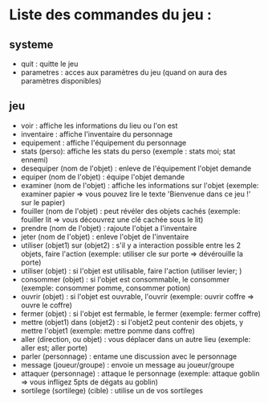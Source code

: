 # Liste des commandes du jeu :

## systeme

 - quit : quitte le jeu
 - parametres : acces aux paramètres du jeu
   (quand on aura des paramètres disponibles)

## jeu

 - voir : affiche les informations du lieu ou l'on est
 - inventaire : affiche l'inventaire du personnage
 - equipement : affiche l'équipement du personnage
 - stats (perso): affiche les stats du perso (exemple : stats moi; stat ennemi)
 - desequiper (nom de l'objet) : enleve de l'équipement l'objet demande
 - equiper (nom de l'objet) : équipe l'objet demande
 - examiner (nom de l'objet) : affiche les informations sur l'objet (exemple: examiner papier => vous pouvez lire le texte 'Bienvenue dans ce jeu !' sur le papier)
 - fouiller (nom de l'objet) : peut révéler des objets cachés (exemple: fouiller lit => vous découvrez une clé cachée sous le lit)
 - prendre (nom de l'objet) : rajoute l'objet a l'inventaire
 - jeter (nom de l'objet) : enleve l'objet de l'inventaire
 - utiliser (objet1) sur (objet2) : s'il y a interaction possible entre les 2 objets, faire l'action (exemple: utiliser cle sur porte => dévérouille la porte)
 - utiliser (objet) : si l'objet est utilisable, faire l'action (utiliser levier; )
 - consommer (objet) : si l'objet est consommable, le consommer (exemple: consommer pomme, consommer potion)
 - ouvrir (objet) : si l'objet est ouvrable, l'ouvrir (exemple: ouvrir coffre => ouvre le coffre)
 - fermer (objet) : si l'objet est fermable, le fermer (exemple: fermer coffre)
 - mettre (objet1) dans (objet2) : si l'objet2 peut contenir des objets, y mettre l'objet1 (exemple: mettre pomme dans coffre)
 - aller (direction, ou objet) : vous déplacer dans un autre lieu (exemple: aller est; aller porte)
 - parler (personnage) : entame une discussion avec le personnage
 - message (joueur/groupe) : envoie un message au joueur/groupe
 - attaquer (personnage) : attaque le personnage (exemple: attaque goblin => vous infligez 5pts de dégats au goblin)
 - sortilege (sortilege) (cible) : utilise un de vos sortileges



